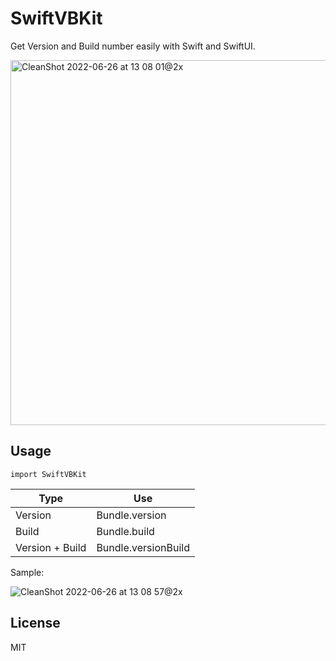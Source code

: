 # SwiftVBKit
Get Version and Build number easily with Swift and SwiftUI.

<img width="584" alt="CleanShot 2022-06-26 at 13 08 01@2x" src="https://user-images.githubusercontent.com/54872601/175800257-632f835b-5c16-40a9-8112-0e8a9d902b88.png">

## Usage
`import SwiftVBKit`

Type            | Use
--------------- | -----
Version         | Bundle.version
Build           | Bundle.build
Version + Build | Bundle.versionBuild

Sample:

![CleanShot 2022-06-26 at 13 08 57@2x](https://user-images.githubusercontent.com/54872601/175800630-fa9eb02b-b533-42df-a545-81b83f3baf97.png)

## License
MIT

